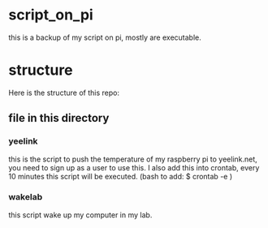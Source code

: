 # script_on_pi
this is a backup of my script on pi, mostly are executable.

# structure

Here is the structure of this repo:

## file in this directory

### yeelink

this is the script to push the temperature of my raspberry pi to yeelink.net, you need to sign up as a user to use this. I also add this into crontab, every 10 minutes this script will be executed. (bash to add: $ crontab -e )


### wakelab

this script wake up my computer in my lab.
